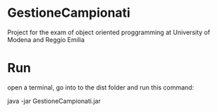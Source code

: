 # GestioneCampionati
Project for the exam of object oriented proggramming at University of Modena and Reggio Emilia

# Run

open a terminal, go into to the dist folder and run this command:

java -jar GestioneCampionati.jar
